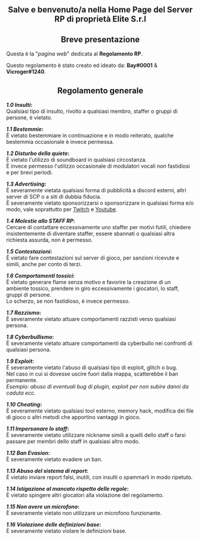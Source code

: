 <style>
h2 {text-align: center;}
h4 {text-align: center;}
</style>

<h2>Salve e benvenuto/a nella Home Page del Server RP di proprietà Elite S.r.l</h2>

<h2><b>Breve presentazione</b></h2>
Questa è la "<i>pagina web</i>" dedicata al <b>Regolamento RP</b>.

Questo regolamento è stato creato ed ideato da: <b>Bay#0001</b> & <b>Vicroger#1240</b>.


<h2><b>Regolamento generale</b></h2>

<b><i>1.0 Insulti</i>:</b>
<br>Qualsiasi tipo di insulto, rivolto a qualsiasi membro, staffer o gruppi di persone, è vietato.

<b><i>1.1 Bestemmie</i>:</b>
<br>È vietato bestemmiare in continuazione e in modo reiterato, qualche bestemmia occasionale è invece permessa.

<b><i>1.2 Disturbo della quiete</i>:</b>
<br>È vietato l'utilizzo di soundboard in qualsiasi circostanza.
<br>È invece permesso l'utilizzo occasionale di modulatori vocali non fastidiosi e per brevi periodi.

<b><i>1.3 Advertising</i>:</b>
<br>È severamente vietata qualsiasi forma di pubblicità a discord esterni, altri server di SCP o a siti di dubbia fiducia.
<br>È severamente vietato sponsorizzarsi o sponsorizzare in qualsiasi forma e/o modo, vale soprattutto per [Twitch](https://www.twitch.tv) e [Youtube](https://www.youtube.com).

<b><i>1.4 Molestie allo STAFF RP</i>:</b>
<br>Cercare di contattare eccessivamente uno staffer per motivi futili, chiedere insistentemente di diventare staffer, essere sbannati o qualsiasi altra richiesta assurda, non è permesso.

<b><i>1.5 Contestazioni</i>:</b>
<br>È vietato fare contestazioni sul server di gioco, per sanzioni ricevute e simili, anche per conto di terzi.

<b><i>1.6 Comportamenti tossici</i>:</b>
<br>È vietato generare flame senza motivo e favorire la creazione di un ambiente tossico, prendere in giro eccessivamente i giocatori, lo staff, gruppi di persone.
<br>Lo scherzo, se non fastidioso, è invece permesso.

<b><i>1.7 Razzismo</i>:</b>
<br>È severamente vietato attuare comportamenti razzisti verso qualsiasi persona.

<b><i>1.8 Cyberbullismo</i>:</b>
<br>È severamente vietato attuare comportamenti da cyberbullo nei confronti di qualsiasi persona.

<b><i>1.9 Exploit</i>:</b>
<br>È severamente vietato l'abuso di qualsiasi tipo di exploit, glitch o bug.
<br>Nel caso in cui si dovesse uscire fuori dalla mappa, scatterebbe il ban permanente.
<br><i>Esempio: abuso di eventuali bug di plugin, exploit per non subire danni da caduta ecc.</i>

<b><i>1.10 Cheating</i>:</b>
<br>È severamente vietato qualsiasi tool esterno, memory hack, modifica dei file di gioco o altri metodi che apportino vantaggi in gioco.

<b><i>1.11 Impersonare lo staff</i>:</b>
<br>È severamente vietato utilizzare nickname simili a quelli dello staff o farsi passare per membri dello staff in qualsiasi altro modo.

<b><i>1.12 Ban Evasion</i>:</b>
<br>È severamente vietato evadere un ban.

<b><i>1.13 Abuso del sistema di report</i>:</b>
<br>È vietato inviare report falsi, inutili, con insulti o spammarli in modo ripetuto.

<b><i>1.14 Istigazione al mancato rispetto delle regole</i>:</b>
<br>È vietato spingere altri giocatori alla violazione del regolamento.

<b><i>1.15 Non avere un microfono</i>:</b>
<br>È severamente vietato non utilizzare un microfono funzionante.

<b><i>1.16 Violazione delle definizioni base</i>:</b>
<br>È severamente vietato violare le definizioni base.
